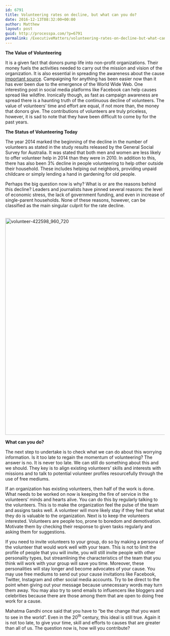 ```yaml
---
id: 6791
title: Volunteering rates on decline, but what can you do?
date: 2016-12-13T08:32:00+00:00
author: Matthew
layout: post
guid: http://processpa.com/?p=6791
permalink: /ExecutiveMatters/volunteering-rates-on-decline-but-what-can-you-do/
---
```

**The Value of Volunteering** 

It is a given fact that donors pump life into non-profit organizations. Their money fuels the activities needed to carry out the mission and vision of the organization. It is also essential in spreading the awareness about the cause [important source](http://biturlz.com/Ib5kGdi). Campaigning for anything has been easier now than it has ever been due to the emergence of the World Wide Web. One interesting post in social media platforms like Facebook can help causes spread like wildfire. Ironically though, as fast as campaign awareness are spread there is a haunting truth of the continuous decline of volunteers. The value of volunteers’ time and effort are equal, if not more than, the money that donors give. The contributions of volunteers are truly priceless, however, it is sad to note that they have been difficult to come by for the past years. 

**The Status of Volunteering Today** 

The year 2014 marked the beginning of the decline in the number of volunteers as stated in the study results released by the General Social Survey for Australia. It was stated that both men and women are less likely to offer volunteer help in 2014 than they were in 2010. In addition to this, there has also been 3% decline in people volunteering to help other outside their household. These includes helping out neighbors, providing unpaid childcare or simply lending a hand in gardening for old people. 

Perhaps the big question now is why? What is or are the reasons behind this decline? Leaders and journalists have pinned several reasons: the level of economic stress, the lack of government funding, and even in increase of single-parent households. None of these reasons, however, can be classified as the main singular culprit for the rate decline. 

&nbsp; <img title="volunteer-422598_960_720" style="border-top: 0px;border-right: 0px;border-bottom: 0px;padding-top: 0px;padding-left: 0px;border-left: 0px;padding-right: 0px" border="0" alt="volunteer-422598_960_720" src="http://processpa.com/wp-content/uploads/2016/12/volunteer-422598_960_720.jpg" width="1024" height="683" />

**What can you do?** 

The next step to undertake is to check what we can do about this worrying information. Is it too late to regain the momentum of volunteering? The answer is no. It is never too late. We can still do something about this and we should. They key is to align existing volunteers’ skills and interests with missions and to talk to potential volunteer profiles resourcefully through the use of free mediums. 

If an organization has existing volunteers, then half of the work is done. What needs to be worked on now is keeping the fire of service in the volunteers’ minds and hearts alive. You can do this by regularly talking to the volunteers. This is to make the organization feel the pulse of the team and assigns tasks well. A volunteer will more likely stay if they feel that what they do is valuable to the organization. Next is to keep the volunteers interested. Volunteers are people too, prone to boredom and demotivation. Motivate them by checking their response to given tasks regularly and asking them for suggestions. 

If you need to invite volunteers to your group, do so by making a persona of the volunteer that would work well with your team. This is not to limit the profile of people that you will invite, you will still invite people with other personality types, but streamlining the characteristics of the team that you think will work with your group will save you time. Moreover, these personalities will stay longer and become advocates of your cause. You may use free mediums to send out your cause invitations like Facebook, Twitter, Instagram and other social media accounts. Try to be direct to the point when giving out your message because unnecessary words may turn them away. You may also try to send emails to influencers like bloggers and celebrities because there are those among them that are open to doing free work for a cause. 

Mahatma Gandhi once said that you have to “be the change that you want to see in the world”. Even in the 20<sup>th</sup> century, this ideal is still true. Again it is not too late, to give your time, skill and efforts to causes that are greater than all of us. The question now is, how will you contribute?
